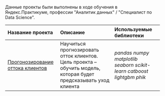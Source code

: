 Данные проекты были выполнены в ходе обучения в Яндекс.Практикуме, профессии "Аналитик данных" / "Специалист по Data Science".


| Название проекта | Описание | Используемые библиотеки | 
| :---------------------- | :---------------------- | :---------------------- |
| [Прогонозирование оттока клиентов](https://github.com/MariaRakhova/Projects/tree/main/Customer_outflow) | Научиться прогнозировать отток клиентов. Цель проекта – обучить модель, которая будет предсказывать уход клиента| *pandas* *numpy* *matplotlib* *seaborn* *scikit-learn* *catboost* *lightgbm* *phik*|
